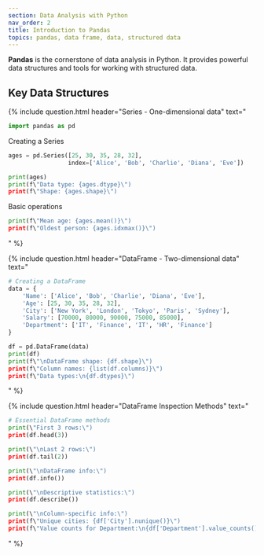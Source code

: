 ```yaml
---
section: Data Analysis with Python
nav_order: 2
title: Introduction to Pandas
topics: pandas, data frame, data, structured data
---
```


**Pandas** is the cornerstone of data analysis in Python. It provides powerful data structures and tools for working with structured data.

## Key Data Structures

{% include question.html header="Series - One-dimensional data" text="

```python
import pandas as pd
```

Creating a Series

```python
ages = pd.Series([25, 30, 35, 28, 32],
                 index=['Alice', 'Bob', 'Charlie', 'Diana', 'Eve'])

print(ages)
print(f\"Data type: {ages.dtype}\")
print(f\"Shape: {ages.shape}\")
```

Basic operations

```python
print(f\"Mean age: {ages.mean()}\")
print(f\"Oldest person: {ages.idxmax()}\")
```
" %}

{% include question.html header="DataFrame - Two-dimensional data" text="

```python
# Creating a DataFrame
data = {
    'Name': ['Alice', 'Bob', 'Charlie', 'Diana', 'Eve'],
    'Age': [25, 30, 35, 28, 32],
    'City': ['New York', 'London', 'Tokyo', 'Paris', 'Sydney'],
    'Salary': [70000, 80000, 90000, 75000, 85000],
    'Department': ['IT', 'Finance', 'IT', 'HR', 'Finance']
}

df = pd.DataFrame(data)
print(df)
print(f\"\nDataFrame shape: {df.shape}\")
print(f\"Column names: {list(df.columns)}\")
print(f\"Data types:\n{df.dtypes}\")
```
" %}

{% include question.html header="DataFrame Inspection Methods" text="

```python
# Essential DataFrame methods
print(\"First 3 rows:\")
print(df.head(3))

print(\"\nLast 2 rows:\")
print(df.tail(2))

print(\"\nDataFrame info:\")
print(df.info())

print(\"\nDescriptive statistics:\")
print(df.describe())

print(\"\nColumn-specific info:\")
print(f\"Unique cities: {df['City'].nunique()}\")
print(f\"Value counts for Department:\n{df['Department'].value_counts()}\")
```
" %}
